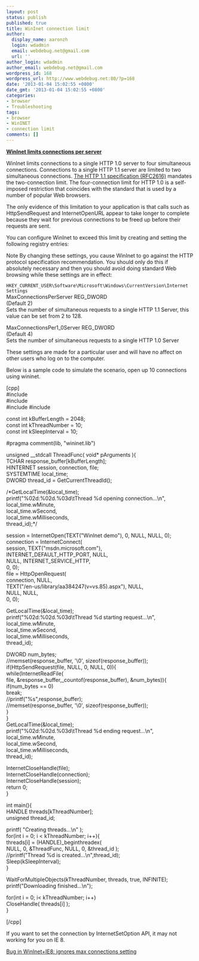 ```yaml
---
layout: post
status: publish
published: true
title: WinInet connection limit
author:
  display_name: aaronzh
  login: wdadmin
  email: webdebug.net@gmail.com
  url: ''
author_login: wdadmin
author_email: webdebug.net@gmail.com
wordpress_id: 168
wordpress_url: http://www.webdebug.net:80/?p=168
date: '2013-01-04 15:02:55 +0800'
date_gmt: '2013-01-04 15:02:55 +0800'
categories:
- browser
- Troubleshooting
tags:
- browser
- WinINET
- connection limit
comments: []
---
```

<p><a href="http://support.microsoft.com/kb/183110" target="_blank"><strong>WinInet limits connections per server</strong></a></p>
<p>WinInet limits connections to a single HTTP 1.0 server to four simultaneous connections. Connections to a single HTTP 1.1 server are limited to two simultaneous connections. <a href="http://www.w3.org/Protocols/rfc2616/rfc2616.html" target="_blank">The HTTP 1.1 specification (RFC2616)</a> mandates the two-connection limit. The four-connection limit for HTTP 1.0 is a self-imposed restriction that coincides with the standard that is used by a number of popular Web browsers.</p>
<p>The only evidence of this limitation to your application is that calls such as HttpSendRequest and InternetOpenURL appear to take longer to complete because they wait for previous connections to be freed up before their requests are sent.</p>
<!--more-->
<p>You can configure WinInet to exceed this limit by creating and setting the following registry entries:</p>
<p>Note By changing these settings, you cause WinInet to go against the HTTP protocol specification recommendation. You should only do this if absolutely necessary and then you should avoid doing standard Web browsing while these settings are in effect:</p>
<p><code>HKEY_CURRENT_USER\Software\Microsoft\Windows\CurrentVersion\Internet Settings</code><br />
MaxConnectionsPerServer REG_DWORD<br />
(Default 2)<br />
Sets the number of simultaneous requests to a single HTTP 1.1 Server, this value can be set from 2 to 128.</p>
<p>MaxConnectionsPer1_0Server REG_DWORD<br />
(Default 4)<br />
Sets the number of simultaneous requests to a single HTTP 1.0 Server</p>
<p>These settings are made for a particular user and will have no affect on other users who log on to the computer.</p>
<p>Below is a sample code to simulate the scenario, open up 10 connections using wininet.</p>
<p>[cpp]<br />
#include <windows.h><br />
#include <wininet.h><br />
#include
<process.h>
#include <stdio.h></p>
<p>const int kBufferLength = 2048;<br />
const int kThreadNumber = 10;<br />
const int kSleepInterval = 10;</p>
<p>#pragma comment(lib, "wininet.lib")</p>
<p>unsigned __stdcall ThreadFunc( void* pArguments ){<br />
	TCHAR response_buffer[kBufferLength];<br />
	HINTERNET session, connection, file;<br />
	SYSTEMTIME local_time;<br />
	DWORD thread_id = GetCurrentThreadId();</p>
<p>	/*GetLocalTime(&amp;local_time);<br />
	printf("%02d:%02d.%03d\tThread %d opening connection...\n",<br />
		local_time.wMinute,<br />
		local_time.wSecond,<br />
		local_time.wMilliseconds,<br />
		thread_id);*/</p>
<p>	session = InternetOpen(TEXT("WinInet demo"), 0, NULL, NULL, 0);<br />
	connection = InternetConnect(<br />
		session, TEXT("msdn.microsoft.com"),<br />
		INTERNET_DEFAULT_HTTP_PORT, NULL,<br />
		NULL, INTERNET_SERVICE_HTTP,<br />
		0, 0);<br />
	file = HttpOpenRequest(<br />
		connection, NULL,<br />
		TEXT("/en-us/library/aa384247(v=vs.85).aspx"), NULL,<br />
		NULL, NULL,<br />
		0, 0);</p>
<p>	GetLocalTime(&amp;local_time);<br />
	printf("%02d:%02d.%03d\tThread %d starting request...\n",<br />
		local_time.wMinute,<br />
		local_time.wSecond,<br />
		local_time.wMilliseconds,<br />
		thread_id);</p>
<p>	DWORD num_bytes;<br />
	//memset(response_buffer, '&#92;&#48;', sizeof(response_buffer));<br />
	if(HttpSendRequest(file, NULL, 0, NULL, 0)){<br />
		while(InternetReadFile(<br />
			file, &amp;response_buffer,_countof(response_buffer), &amp;num_bytes)){<br />
				if(num_bytes == 0)<br />
					break;<br />
				//printf("%s",response_buffer);<br />
				//memset(response_buffer, '&#92;&#48;', sizeof(response_buffer));<br />
		}<br />
	}<br />
	GetLocalTime(&amp;local_time);<br />
	printf("%02d:%02d.%03d\tThread %d ending request...\n",<br />
		local_time.wMinute,<br />
		local_time.wSecond,<br />
		local_time.wMilliseconds,<br />
		thread_id);</p>
<p>	InternetCloseHandle(file);<br />
	InternetCloseHandle(connection);<br />
	InternetCloseHandle(session);<br />
	return 0;<br />
} </p>
<p>int main(){<br />
	HANDLE threads[kThreadNumber];<br />
	unsigned thread_id;</p>
<p>	printf( "Creating threads...\n" );<br />
	for(int i = 0; i < kThreadNumber; i++){<br />
		threads[i] = (HANDLE)_beginthreadex(<br />
			NULL, 0, &amp;ThreadFunc, NULL, 0, &amp;thread_id );<br />
		//printf("Thread %d is created...\n",thread_id);<br />
		Sleep(kSleepInterval);<br />
	}</p>
<p>	WaitForMultipleObjects(kThreadNumber, threads, true, INFINITE);<br />
	printf("Downloading finished...\n");</p>
<p>	for(int i = 0; i< kThreadNumber; i++)<br />
		CloseHandle( threads[i] );<br />
}</p>
<p>[/cpp]</p>
<p>If you want to set the connection by InternetSetOption API, it may not working for you on IE 8.</p>
<p><a href="http://social.microsoft.com/Forums/en/Offtopic/thread/e744dec8-7854-482a-bc71-13fca32d24d2" target="_blank">Bug in WinInet+IE8: ignores max connections setting</a></p>
